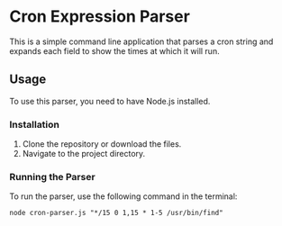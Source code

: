 # Cron Expression Parser

This is a simple command line application that parses a cron string and expands each field to show the times at which it will run.

## Usage

To use this parser, you need to have Node.js installed. 

### Installation

1. Clone the repository or download the files.
2. Navigate to the project directory.

### Running the Parser

To run the parser, use the following command in the terminal:

```
node cron-parser.js "*/15 0 1,15 * 1-5 /usr/bin/find"
